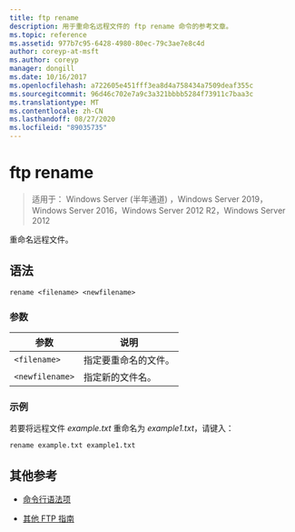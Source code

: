 ```yaml
---
title: ftp rename
description: 用于重命名远程文件的 ftp rename 命令的参考文章。
ms.topic: reference
ms.assetid: 977b7c95-6428-4980-80ec-79c3ae7e8c4d
author: coreyp-at-msft
ms.author: coreyp
manager: dongill
ms.date: 10/16/2017
ms.openlocfilehash: a722605e451fff3ea8d4a758434a7509deaf355c
ms.sourcegitcommit: 96d46c702e7a9c3a321bbbb5284f73911c7baa3c
ms.translationtype: MT
ms.contentlocale: zh-CN
ms.lasthandoff: 08/27/2020
ms.locfileid: "89035735"
---
```

# <a name="ftp-rename"></a>ftp rename

> 适用于： Windows Server (半年通道) ，Windows Server 2019，Windows Server 2016，Windows Server 2012 R2，Windows Server 2012

重命名远程文件。

## <a name="syntax"></a>语法

```
rename <filename> <newfilename>
```

### <a name="parameters"></a>参数

| 参数 | 说明 |
| --------- | ----------- |
| `<filename>` | 指定要重命名的文件。 |
| `<newfilename>` | 指定新的文件名。 |

### <a name="examples"></a>示例

若要将远程文件 *example.txt* 重命名为 *example1.txt*，请键入：

```
rename example.txt example1.txt
```

## <a name="additional-references"></a>其他参考

- [命令行语法项](command-line-syntax-key.md)

- [其他 FTP 指南](/previous-versions/orphan-topics/ws.10/cc756013(v=ws.10))
